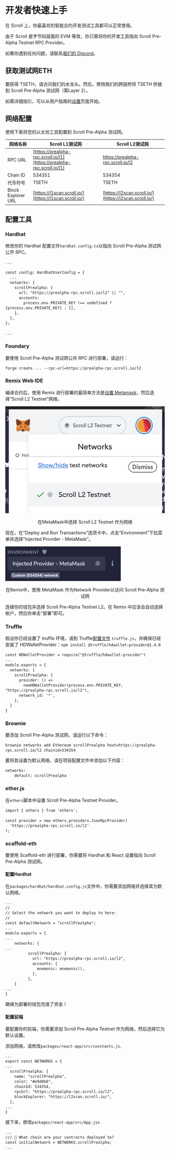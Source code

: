 # 开发者快速上手

在 Scroll 上，你最喜欢的智能合约开发测试工具都可以正常使用。

由于 Scroll 是字节码层面的 EVM 等效，你只需将你的开发工具指向 Scroll Pre-Alpha Testnet RPC Provider。

如果你遇到任何问题，请联系[我们的 Discord](https://discord.gg/scroll)。

## 获取测试网ETH

要获得 TSETH，请访问我们的水龙头。然后，使用我们的跨链桥将 TSETH 桥接到 Scroll Pre-Alpha 测试网（第Layer 2）。

如需详细指引，可以从用​​户指南的[设置](/user-guide/setup)页面开始。

## 网络配置

使用下表将您的以太坊工具配置到 Scroll Pre-Alpha 测试网。

| 网络名称 | Scroll L1测试网                                                        | Scroll L2测试网                   |
| -------- | ---------------------------------------------------------------------- | --------------------------------- |
| RPC URL  | [https://prealpha-rpc.scroll.io/l1](https://prealpha-rpc.scroll.io/l1) | https://prealpha-rpc.scroll.io/l2 |
| Chain ID | 534351                                                                 | 534354                            |
| 代币符号 | TSETH                                                                  | TSETH                             |
| Block Explorer URL   |   [https://l1scan.scroll.io/](https://l1scan.scroll.io/)                                                                     |          [https://l2scan.scroll.io/](https://l2scan.scroll.io/)                         |



## 配置工具

### Hardhat

修改你的 Hardhat 配置文件`hardhat.config.ts`以指向 Scroll Pre-Alpha 测试网公开 RPC。
```
...

const config: HardhatUserConfig = {
  ...
  networks: {
    scrollPrealpha: {
      url: "https://prealpha-rpc.scroll.io/l2" || "",
      accounts:
        process.env.PRIVATE_KEY !== undefined ? [process.env.PRIVATE_KEY] : [],
    },
  },
};

...
```

### Foundary

要使用 Scroll Pre-Alpha 测试网公共 RPC 进行部署，请运行：

```
forge create ... --rpc-url=https://prealpha-rpc.scroll.io/l2
```

### Remix Web IDE

编译合约后，使用 Remix 进行部署的最简单方法是[设置 Metamask](/user-guide/setup)，然后选择“Scroll L2 Testnet”网络。

![metamask](img/quickstart_1.png "Metamask")
<center>在MetaMask中选择 Scroll L2 Testnet 作为网络</center>

现在，在“Deploy and Run Transactions”选项卡中，点击“Environment”下拉菜单并选择“Injected Provider - MetaMask”。

![metamask](img/quickstart_2.png "Metamask")
<center> 在Remix中，使用 MetaMask 作为Network Provider以访问 Scroll Pre-Alpha 测试网</center>

连接你的钱包并选择 Scroll Pre-Alpha Testnet L2。在 Remix 中应该会自动选择帐户，然后你单击“部署”即可。

### Truffle

假设你已经设置了 truffle 环境，请到 Truffle[配置文件](https://trufflesuite.com/docs/truffle/reference/configuration/) `truffle.js`，并确保已经安装了 HDWalletProvider：`npm install @truffle/hdwallet-provider@1.4.0`

```
const HDWalletProvider = require("@truffle/hdwallet-provider")
...
module.exports = {
  networks: {
    scrollPrealpha: {
      provider: () =>
        newHDWalletProvider(process.env.PRIVATE_KEY, "https://prealpha-rpc.scroll.io/l2"),
      network_id: '*',
    },
  }
}
```

### Brownie

要添加 Scroll Pre-Alpha 测试网，请运行以下命令：

```
brownie networks add Ethereum scrollPrealpha host=https://prealpha-rpc.scroll.io/l2 chainid=534354
```

要将其设置为默认网络，请在项目配置文件中添加以下内容：

```
networks:
    default: scrollPrealpha
```

### ether.js

在`ethers`脚本中设置 Scroll Pre-Alpha Testnet Provider。

```
import { ethers } from 'ethers';

const provider = new ethers.providers.JsonRpcProvider(
  'https://prealpha-rpc.scroll.io/l2'
);
```

### scaffold-eth

要使用 Scaffold-eth 进行部署，你需要将 Hardhat 和 React 设置指向 Scroll Pre-Alpha 测试网。

#### 配置Hardhat

在`packages/hardhat/hardhat.config.js`文件中，你需要添加网络并选择其为默认网络。

```
...
//
// Select the network you want to deploy to here:
//
const defaultNetwork = "scrollPrealpha";
...
module.exports = {
...
	networks: {
...
          scrollPrealpha: {
            url: "https://prealpha-rpc.scroll.io/l2",
            accounts: {
              mnemonic: mnemonic(),
            },
          },
	}
...
}
```

确保为部署的钱包充值了资金！

#### 配置前端

要配置你的前端，你需要添加 Scroll Pre-Alpha Testnet 作为网络，然后选择它为默认设置。

添加网络，请修改`packages/react-app/src/constants.js`.

```
...
export const NETWORKS = {
...
  scrollPrealpha: {
    name: "scrollPrealpha",
    color: "#e9d0b8",
    chainId: 534354,
    rpcUrl: "https://prealpha-rpc.scroll.io/l2",
    blockExplorer: "https://l2scan.scroll.io/",
  },
...
}
```

接下来，修改`packages/react-app/src/App.jsx`

```
...
/// 📡 What chain are your contracts deployed to?
const initialNetwork = NETWORKS.scrollPrealpha;
...
```